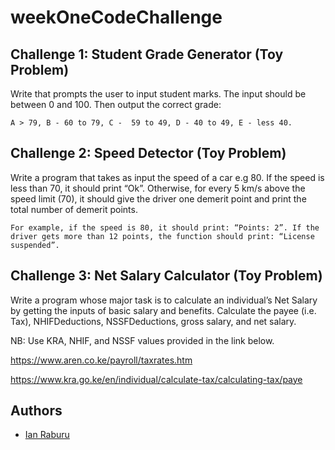 # weekOneCodeChallenge

## Challenge 1: Student Grade Generator (Toy Problem)
Write that prompts the user to input student marks. The input should be between 0 and 100. Then output the correct grade: 

```A > 79, B - 60 to 79, C -  59 to 49, D - 40 to 49, E - less 40.```

## Challenge 2: Speed Detector (Toy Problem)

Write a program that takes as input the speed of a car e.g 80. If the speed is less than 70, it should print “Ok”. Otherwise, for every 5 km/s above the speed limit (70), it should give the driver one demerit point and print the total number of demerit points.

```For example, if the speed is 80, it should print: “Points: 2”. If the driver gets more than 12 points, the function should print: “License suspended”.```

## Challenge 3: Net Salary Calculator (Toy Problem)
Write a program whose major task is to calculate an individual’s Net Salary by getting the inputs of basic salary and benefits. Calculate the payee (i.e. Tax), NHIFDeductions, NSSFDeductions, gross salary, and net salary. 

NB: Use KRA, NHIF, and NSSF values provided in the link below.

https://www.aren.co.ke/payroll/taxrates.htm

https://www.kra.go.ke/en/individual/calculate-tax/calculating-tax/paye

## Authors
- [Ian Raburu](https://github.com/Prodigysec)



